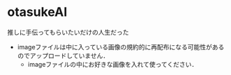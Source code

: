 # otasukeAI
推しに手伝ってもらいたいだけの人生だった

- imageファイルは中に入っている画像の規約的に再配布になる可能性があるのでアップロードしていません．
    - imageファイルの中にお好きな画像を入れて使ってください．